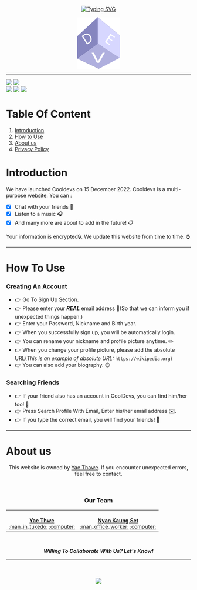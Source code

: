 <p  align=center><a href="https://git.io/typing-svg"><img src="https://readme-typing-svg.herokuapp.com?font=merriweather&duration=7000&center=true&vCenter=true&width=500&height=70&lines=CoolDevs+%3A+Beyond+Better+Together" alt="Typing SVG" /></a></p>


<p align=center><img align=center src="img/fav.png"></p><hr>


<img src="https://img.shields.io/badge/Maintained%3F-yes-green.svg"> <img src="https://img.shields.io/github/commit-activity/m/Yaethwe/cooldevs?style=flat"><br>
<img src="https://img.shields.io/badge/github-181717?style=for-the-badge&logo=github&logoColor=white"> <img src="https://img.shields.io/badge/firebase-ffca28?style=for-the-badge&logo=firebase&logoColor=black"> <img src="https://img.shields.io/badge/netlify-00C7B7?style=for-the-badge&logo=netlify&logoColor=white">

# Table Of Content
1. [Introduction](#introduction) 
2. [How to Use](#how_to_use)
3. [About us](#about_us)
4. [Privacy Policy](POLICY.md)

<a id="introduction"></a>
# Introduction
We have launched Cooldevs on 15 December 2022. Cooldevs is a multi-purpose website. You can :

- [x] Chat with your friends :thought_balloon:
- [x] Listen to a music :headphones:
- [x] And many more are about to add in the future! :clipboard:

Your information is encrypted:lock:. We update this website from time to time. :watch:

*****

<a id="how_to_use"></a>
# How To Use
### Creating An Account
- :point_right: Go To Sign Up Section.
- :point_right: Please enter your ***REAL*** email address :email:(So that we can inform you if unexpected things happen.)
- :point_right: Enter your Password, Nickname and Birth year.
- :point_right: When you successfully sign up, you will be automatically login.
- :point_right: You can rename your nickname and profile picture anytime. :pencil2:
- :point_right: When you change your profile picture, please add the absolute URL(*This is an example of absolute URL:* `https://wikipedia.org`)
- :point_right: You can also add your biography. :wink:

### Searching Friends
- :point_right: If your friend also has an account in CoolDevs, you can find him/her too! :eyes:
- :point_right: Press Search Profile With Email, Enter his/her email address :envelope:.
- :point_right: If you type the correct email, you will find your friends! :hugs:

*****

<a id="about_us"></a>
# About us
<p align=center>This website is owned by <a href="https://yeaethawe.netlify.app/">Yae Thawe</a>. If you encounter unexpected errors, feel free to contact.</p>
<br>

<table align=center>
<h3 align=center>Our Team</h3>
  <tr>
    <td align="center"><a href="https://github.com/Yaethwe"><img src="https://avatars.githubusercontent.com/u/76844276?v=4" width="120px;" alt=""/><br/><b>Yae Thwe</b></a><br /><a href="" title="Owner">:man_in_tuxedo:</a> <a href="" title="code">:computer:</a></td>
    <td align="center"><a href="https://github.com/NyanKaungSet"><img src="https://avatars.githubusercontent.com/u/96227457?s=120&v=4" width="120px;" alt=""/><br/><b>Nyan Kaung Set</b></a><br /><a href="" title="Member">:man_office_worker:</a> <a href="" title="code">:computer:</a></td>
  </tr>
</table><br>

<p align=center><b><i>Willing To Collaborate With Us? Let's Know!</i></b></p>

*****

<h1 align="center">
  <a href="https://git.io/typing-svg">
    <img src="https://readme-typing-svg.herokuapp.com?font=Elephant&size=50&color=FF8C00&background=363636&center=true&vCenter=true&width=800&height=80&lines=Thanks+For+Visiting!">
  </a>
  
</h1>
